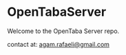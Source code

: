 OpenTabaServer
==============

Welcome to the OpenTaba Server repo.

contact at: agam.rafaeli@gmail.com
